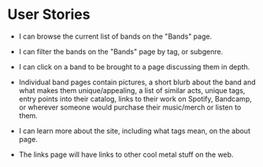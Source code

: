 # User Stories

- I can browse the current list of bands on the "Bands" page.

- I can filter the bands on the "Bands" page by tag, or subgenre.

- I can click on a band to be brought to a page discussing them in depth.

- Individual band pages contain pictures, a short blurb about the band and what makes them unique/appealing, a list of similar acts, unique tags, entry points into their catalog, links to their work on Spotify, Bandcamp, or wherever someone would purchase their music/merch or listen to them. 

- I can learn more about the site, including what tags mean, on the about page. 

- The links page will have links to other cool metal stuff on the web.
